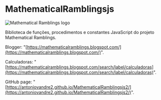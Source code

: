 # MathematicalRamblingsjs
![Mathematical Ramblings logo](https://antoniovandre.github.io/MathematicalRamblingsjs/MathematicalRamblingsjslogo200p.png)

Biblioteca de funções, procedimentos e constantes JavaScript do projeto Mathematical Ramblings.

Blogger: "[https://mathematicalramblings.blogspot.com/](https://mathematicalramblings.blogspot.com/)".

Calculadoras: "[https://mathematicalramblings.blogspot.com/search/label/calculadoras](https://mathematicalramblings.blogspot.com/search/label/calculadoras)".

GitHub page: "[https://antoniovandre2.github.io/MathematicalRamblingsjs2/](https://antoniovandre2.github.io/MathematicalRamblingsjs2/)".
